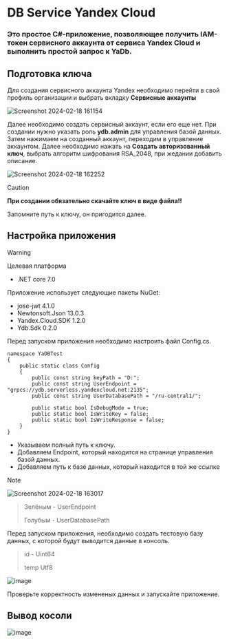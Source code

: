 # DB Service Yandex Cloud 

### Это простое C#-приложение, позволяющее получить IAM-токен сервисного аккаунта от сервиса Yandex Cloud и выполнить простой запрос к YaDb.

## Подготовка ключа
 Для создания сервисного аккаунта Yandex необходимо перейти в свой профиль организации и выбрать вкладку **Сервисные аккаунты**

![Screenshot 2024-02-18 161154](https://github.com/forggod/DB-Service-Yandex-Cloud/assets/91021642/f007442e-1ea3-4ac4-9217-807e4d75028a)

Далее необходимо создать сервисный аккаунт, если его еще нет. При создании нужно указать роль **ydb.admin** для управления базой данных.
Затем нажимаем на созданный аккаунт, переходим в управление аккаунтом.
Далее необходимо нажать на **Создать авторизованный ключ**, выбрать алгоритм шифрования RSA_2048, при жедании добавить описание.

![Screenshot 2024-02-18 162252](https://github.com/forggod/DB-Service-Yandex-Cloud/assets/91021642/690a54d4-b0b6-408f-9067-992529ae9584)
> [!CAUTION]
> **При создании обязательно скачайте ключ в виде файла!!**

Запомните путь к ключу, он пригодится далее.

## Настройка приложения

> [!WARNING]
> Целевая платформа
> * .NET core 7.0
> 
> Приложение использует следующие пакеты NuGet:
>
> * jose-jwt 4.1.0
> * Newtonsoft.Json 13.0.3
> * Yandex.Cloud.SDK 1.2.0
> * Ydb.Sdk 0.2.0

Перед запуском приложения необходимо настроить файл Config.cs.

```
﻿namespace YaDBTest
{
    public static class Config
    {
        public const string keyPath = "D:";
        public const string UserEndpoint = "grpcs://ydb.serverless.yandexcloud.net:2135";
        public const string UserDatabasePath = "/ru-central1/";

        public static bool IsDebugMode = true;
        public static bool IsWriteKey = false;
        public static bool IsWriteResponse = false;
    }
}
```

* Указываем полный путь к ключу.
* Добавляем Endpoint, который находится на странице управления базой данных.
* Добавляем путь к базе данных, который находится в той же ссылке
> [!NOTE]
> ![Screenshot 2024-02-18 163017](https://github.com/forggod/DB-Service-Yandex-Cloud/assets/91021642/037ca2ae-0757-4975-862a-b5777479dd53)
> > Зелёным - UserEndpoint
> > 
> > Голубым - UserDatabasePath

Перед запуском приложения, необходимо создать тестовую базу данных, с которой будут выводится данные в консоль.
> id - Uint64
> 
> temp Utf8 

![image](https://github.com/forggod/DB-Service-Yandex-Cloud/assets/91021642/5bf731e4-d7f5-4b92-b80c-67e37da4fc2c)

Проверьте корректность измененых данных и запускайте приложение.

## Вывод косоли

![image](https://github.com/forggod/DB-Service-Yandex-Cloud/assets/91021642/fe660bf0-7dfd-40ec-8e59-48f9c790a625)
